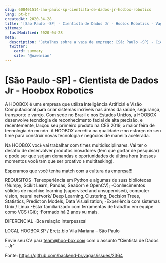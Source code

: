 ```yaml
---
slug: 608401514-sao-paulo-sp-cientista-de-dados-jr-hoobox-robotics
lang: pt-br
createdAt: 2020-04-28
title: '[São Paulo -SP] - Cientista de Dados Jr - Hoobox Robotics - Vaga de Emprego'
sitemap:
  lastModified: 2020-04-28
meta:
  description: 'Detalhes sobre a vaga de emprego: [São Paulo -SP] - Cientista de Dados Jr - Hoobox Robotics'
  twitter:
    card: summary
    site: '@nawarian'
---
```


# [São Paulo -SP] - Cientista de Dados Jr - Hoobox Robotics

A HOOBOX  é uma empresa que utiliza Inteligência Artificial e Visão Computacional para criar sistemas incríveis nas áreas da saúde, segurança, transporte e varejo. Com sede no Brasil e nos Estados Unidos, a HOOBOX desenvolve tecnologia de reconhecimento facial de alta precisão, e recentemente, lançou seu primeiro produto na CES 2019, a maior feira de tecnologia do mundo. A HOOBOX acredita na qualidade e no esforço do seu time para construir novas tecnologia e negócios de maneira acelerada.

Na HOOBOX você vai trabalhar com times multidisciplinares. Vai ter o desafio de desenvolver produtos inovadores (tem que gostar de pesquisar) e pode ser que surjam demandas e oportunidades de última hora (nesses momentos você tem que ser proativo e multitasking).

Esperamos que você tenha match com a cultura da empresa!!!


REQUISITOS
-Ter experiência em Python e algumas de suas bibliotecas (Numpy, Scikit Learn, Pandas, Seaborn e OpenCV);
-Conhecimentos sólidos de machine learning (supervised and unsupervised), computer vision, neural network/
Deep Learning, Clustering, Decision Trees, Statistics, Prediction Models, Data Visualization;
-Experiência com sistemas Unix / Linux
-Estar familiarizado com ferramentas de trabalho em equipe como VCS (Git);
-Formado há 2 anos ou mais.


DIFERENCIAL
-Boa relação interpessoal

LOCAL
HOOBOX SP / Eretz.bio
Vila Mariana – São Paulo 

Envie seu CV para team@hoo-box.com com o assunto “Cientista de Dados – Jr"


Fonte: https://github.com/backend-br/vagas/issues/2364